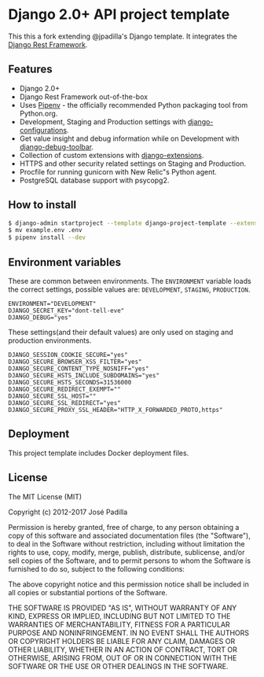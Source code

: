 # Django 2.0+ API project template

This this a fork extending @jpadilla's Django template. It integrates the [Django Rest Framework](https://www.django-rest-framework.org/).

## Features

- Django 2.0+
- Django Rest Framework out-of-the-box
- Uses [Pipenv](https://github.com/kennethreitz/pipenv) - the officially recommended Python packaging tool from Python.org.
- Development, Staging and Production settings with [django-configurations](https://django-configurations.readthedocs.org).
- Get value insight and debug information while on Development with [django-debug-toolbar](https://django-debug-toolbar.readthedocs.org).
- Collection of custom extensions with [django-extensions](http://django-extensions.readthedocs.org).
- HTTPS and other security related settings on Staging and Production.
- Procfile for running gunicorn with New Relic"s Python agent.
- PostgreSQL database support with psycopg2.

## How to install

```bash
$ django-admin startproject --template django-project-template --extension=py,md,env,yml,ini,sh project_name
$ mv example.env .env
$ pipenv install --dev
```

## Environment variables

These are common between environments. The `ENVIRONMENT` variable loads the correct settings, possible values are: `DEVELOPMENT`, `STAGING`, `PRODUCTION`.

```
ENVIRONMENT="DEVELOPMENT"
DJANGO_SECRET_KEY="dont-tell-eve"
DJANGO_DEBUG="yes"
```

These settings(and their default values) are only used on staging and production environments.

```
DJANGO_SESSION_COOKIE_SECURE="yes"
DJANGO_SECURE_BROWSER_XSS_FILTER="yes"
DJANGO_SECURE_CONTENT_TYPE_NOSNIFF="yes"
DJANGO_SECURE_HSTS_INCLUDE_SUBDOMAINS="yes"
DJANGO_SECURE_HSTS_SECONDS=31536000
DJANGO_SECURE_REDIRECT_EXEMPT=""
DJANGO_SECURE_SSL_HOST=""
DJANGO_SECURE_SSL_REDIRECT="yes"
DJANGO_SECURE_PROXY_SSL_HEADER="HTTP_X_FORWARDED_PROTO,https"
```

## Deployment

This project template includes Docker deployment files.

## License

The MIT License (MIT)

Copyright (c) 2012-2017 José Padilla

Permission is hereby granted, free of charge, to any person obtaining a copy of
this software and associated documentation files (the "Software"), to deal in
the Software without restriction, including without limitation the rights to
use, copy, modify, merge, publish, distribute, sublicense, and/or sell copies
of the Software, and to permit persons to whom the Software is furnished to do
so, subject to the following conditions:

The above copyright notice and this permission notice shall be included in all
copies or substantial portions of the Software.

THE SOFTWARE IS PROVIDED "AS IS", WITHOUT WARRANTY OF ANY KIND, EXPRESS OR
IMPLIED, INCLUDING BUT NOT LIMITED TO THE WARRANTIES OF MERCHANTABILITY,
FITNESS FOR A PARTICULAR PURPOSE AND NONINFRINGEMENT. IN NO EVENT SHALL THE
AUTHORS OR COPYRIGHT HOLDERS BE LIABLE FOR ANY CLAIM, DAMAGES OR OTHER
LIABILITY, WHETHER IN AN ACTION OF CONTRACT, TORT OR OTHERWISE, ARISING FROM,
OUT OF OR IN CONNECTION WITH THE SOFTWARE OR THE USE OR OTHER DEALINGS IN THE
SOFTWARE.
